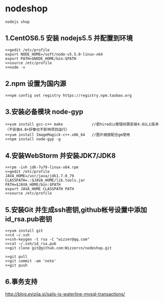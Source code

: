 # nodeshop
    nodejs shop

1.CentOS6.5 安装 nodejs5.5 并配置到环境
-----------------------------------

    >>gedit /etc/profile
    export NODE_HOME=/soft/node-v5.5.0-linux-x64
    export PATH=$NODE_HOME/bin:$PATH
    >>source /etc/profile
    >>node -v


2.npm 设置为国内源
-----------------------------------
    >>npm config set registry https://registry.npm.taobao.org

3.安装必备模块 node-gyp
-----------------------------------
    >>yum install gcc-c++ make             //若hiredis报错则需安装4.8以上版本（不安装4.8+好像也不影响项目运行）
    >>yum install ImageMagick-c++.x86_64   //图片缩放配合gm使用
    >>npm install node-gyp -g


4.安装WebStorm 并安装JDK7/JDK8
-----------------------------------
    >>rpm -ivh jdk-7u79-linux-x64.rpm
    >>gedit /etc/profile
    JAVA_HOME=/usr/java/jdk1.7.0_79
    CLASSPATH=.:$JAVA_HOME/lib.tools.jar
    PATH=$JAVA_HOME/bin:$PATH
    export JAVA_HOME CLASSPATH PATH
    >>source /etc/profile

5.安装Git 并生成ssh密钥,github帐号设置中添加id_rsa.pub密钥
-----------------------------------
    >>yum install git
    >>cd ~/.ssh
    >>ssh-keygen -t rsa -C "wizzer@qq.com"
    >>cat ~/.ssh/id_rsa.pub
    >>git clone git@github.com:Wizzercn/nodeshop.git

    >>git pull
    >>git commit -am 'note'
    >>git push


6.事务支持
------------------------------------
http://blog.evizija.si/sails-js-waterline-mysql-transactions/
